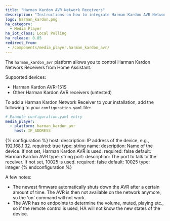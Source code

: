 ```yaml
---
title: "Harman Kardon AVR Network Receivers"
description: "Instructions on how to integrate Harman Kardon AVR Network Receivers into Home Assistant."
logo: harman_kardon.png
ha_category:
  - Media Player
ha_iot_class: Local Polling
ha_release: 0.85
redirect_from:
 - /components/media_player.harman_kardon_avr/
---
```


The `harman_kardon_avr` platform allows you to control Harman Kardon Network Receivers from Home Assistant.

Supported devices:

- Harman Kardon AVR-151S
- Other Harman Kardon AVR receivers (untested)

To add a Harman Kardon Network Receiver to your installation, add the following to your `configuration.yaml` file:

```yaml
# Example configuration.yaml entry
media_player:
  - platform: harman_kardon_avr
    host: IP_ADDRESS
```

{% configuration %}
host:
  description: IP address of the device, e.g., 192.168.1.32.
  required: true
  type: string
name:
  description: Name of the device. If not set, Harman Kardon AVR is used.
  required: false
  default: Harman Kardon AVR
  type: string
port:
  description: The port to talk to the receiver. If not set, 10025 is used.
  required: false
  default: 10025
  type: integer
{% endconfiguration %}

A few notes:

- The newest firmware automatically shuts down the AVR after a certain amount of time. The AVR is then not available on the network anymore, so the 'on' command will not work.
- The AVR has no endpoints to determine the volume, muted, playing etc., so if the remote control is used, HA will not know the new states of the device.

